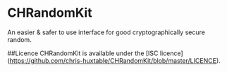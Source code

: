 # CHRandomKit

An easier & safer to use interface for good cryptographically secure random.


##Licence
CHRandomKit is available under the [ISC licence] (https://github.com/chris-huxtable/CHRandomKit/blob/master/LICENCE).
